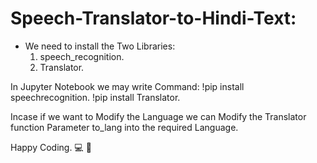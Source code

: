 # Speech-Translator-to-Hindi-Text:

* We need to install the Two Libraries:
  1. speech_recognition.
  2. Translator.

In Jupyter Notebook we may write Command: 
!pip install speechrecognition.
!pip install Translator.

Incase if we want  to Modify the Language we can Modify the Translator function Parameter to_lang into the required Language. 

Happy Coding.
:computer: :100:
